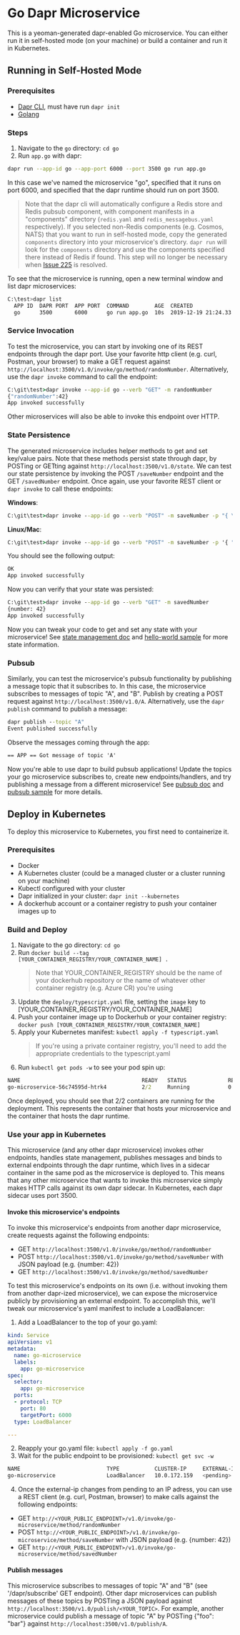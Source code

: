 # Go Dapr Microservice
This is a yeoman-generated dapr-enabled Go microservice. You can either run it in self-hosted mode (on your machine) or build a container and run it in Kubernetes.

## Running in Self-Hosted Mode

### Prerequisites

- [Dapr CLI](https://github.com/dapr/cli/releases), must have run `dapr init` 
- [Golang](https://golang.org/dl/)

### Steps

1. Navigate to the `go` directory: `cd go`
2. Run `app.go` with dapr:

```bash
dapr run --app-id go --app-port 6000 --port 3500 go run app.go
```

In this case we've named the microservice "go", specified that it runs on port 6000, and specified that the dapr runtime should run on port 3500. 

> Note that the dapr cli will automatically configure a Redis store and Redis pubsub component, with component manifests in a "components" directory (`redis.yaml` and `redis_messagebus.yaml` respectively). If you selected non-Redis components (e.g. Cosmos, NATS) that you want to run in self-hosted mode, copy the generated `components` directory into your microservice's directory. `dapr run` will look for the `components` directory and use the components specified there instead of Redis if found. This step will no longer be necessary when [Issue 225](https://github.com/dapr/cli/issues/225) is resolved.

To see that the microservice is running, open a new terminal window and list dapr microservices:

```bash
C:\test>dapr list
  APP ID  DAPR PORT  APP PORT  COMMAND        AGE  CREATED              PID
  go      3500       6000      go run app.go  10s  2019-12-19 21:24.33  25388
```

### Service Invocation
To test the microservice, you can start by invoking one of its REST endpoints through the dapr port. Use your favorite http client (e.g. curl, Postman, your browser) to make a GET request against `http://localhost:3500/v1.0/invoke/go/method/randomNumber`. Alternatively, use the `dapr invoke` command to call the endpoint:

```cmd
C:\git\test>dapr invoke --app-id go --verb "GET" -m randomNumber
{"randomNumber":42}
App invoked successfully
```

Other microservices will also be able to invoke this endpoint over HTTP.

### State Persistence

The generated microservice includes helper methods to get and set key/value pairs. Note that these methods persist state through dapr, by POSTing or GETting against `http://localhost:3500/v1.0/state`. We can test our state persistence by invoking the POST `/saveNumber` endpoint and the GET `/savedNumber` endpoint. Once again, use your favorite REST client or `dapr invoke` to call these endpoints: 

**Windows**:
```cmd
C:\git\test>dapr invoke --app-id go --verb "POST" -m saveNumber -p "{ \"number\": 42 }"
```

**Linux/Mac**:
```cmd
C:\git\test>dapr invoke --app-id go --verb "POST" -m saveNumber -p '{ "number": 42 }'
```

You should see the following output:
```cmd
OK
App invoked successfully
```

Now you can verify that your state was persisted:
```cmd
C:\git\test>dapr invoke --app-id go --verb "GET" -m savedNumber
{number: 42}
App invoked successfully
```

Now you can tweak your code to get and set any state with your microservice! See [state management doc](https://github.com/dapr/docs/blob/master/concepts/state-management/state-management.md) and [hello-world sample](https://github.com/dapr/samples/tree/master/1.hello-world) for more state information.

### Pubsub
Similarly, you can test the microservice's pubsub functionality by publishing a message topic that it subscribes to. In this case, the microservice subscribes to messages of topic "A", and "B". Publish by creating a POST request against `http://localhost:3500/v1.0/A`. Alternatively, use the `dapr publish` command to publish a message: 

```cmd
dapr publish --topic "A"
Event published successfully
```

Observe the messages coming through the app: 

```cmd
== APP == Got message of topic 'A'
```

Now you're able to use dapr to build pubsub applications! Update the topics your go microservice subscribes to, create new endpoints/handlers, and try publishing a message from a different microservice! See [pubsub doc](https://github.com/dapr/docs/tree/master/concepts/publish-subscribe-messaging) and [pubsub sample](https://github.com/dapr/samples/tree/master/4.pub-sub) for more details.

## Deploy in Kubernetes

To deploy this microservice to Kubernetes, you first need to containerize it.

### Prerequisites

- Docker
- A Kubernetes cluster (could be a managed cluster or a cluster running on your machine)
- Kubectl configured with your cluster
- Dapr initialized in your cluster: `dapr init --kubernetes`
- A dockerhub account or a container registry to push your container images up to

### Build and Deploy

1. Navigate to the go directory: `cd go`
2. Run `docker build --tag [YOUR_CONTAINER_REGISTRY/YOUR_CONTAINER_NAME] .`
    > Note that YOUR_CONTAINER_REGISTRY should be the name of your dockerhub repository or the name of whatever other container registry (e.g. Azure CR) you're using
3. Update the `deploy/typescript.yaml` file, setting the `image` key to [YOUR_CONTAINER_REGISTRY/YOUR_CONTAINER_NAME]
4. Push your container image up to Dockerhub or your container registry: `docker push [YOUR_CONTAINER_REGISTRY/YOUR_CONTAINER_NAME]`
5. Apply your Kubernetes manifest: `kubectl apply -f typescript.yaml`
    > If you're using a private container registry, you'll need to add the appropriate credentials to the typescript.yaml
6. Run `kubectl get pods -w` to see your pod spin up:

```cmd
NAME                                      READY   STATUS             RESTARTS   AGE
go-microservice-56c74595d-htrk4           2/2     Running            0          6s
```

Once deployed, you should see that 2/2 containers are running for the deployment. This represents the container that hosts your microservice and the container that hosts the dapr runtime.

### Use your app in Kubernetes

This microservice (and any other dapr microservice) invokes other endpoints, handles state management, publishes messages and binds to external endpoints through the dapr runtime, which lives in a sidecar container in the same pod as the microservice is deployed to. This means that any other microservice that wants to invoke this microservice simply makes HTTP calls against its own dapr sidecar. In Kubernetes, each dapr sidecar uses port 3500.

#### Invoke this microservice's endpoints

To invoke this microservice's endpoints from another dapr microservice, create requests against the following endpoints:

- GET `http://localhost:3500/v1.0/invoke/go/method/randomNumber`
- POST `http://localhost:3500/v1.0/invoke/go/method/saveNumber` with JSON payload (e.g. {number: 42})
- GET `http://localhost:3500/v1.0/invoke/go/method/savedNumber`

To test this microservice's endpoints on its own (i.e. without invoking them from another dapr-ized microservice), we can expose the microservice publicly by provisioning an external endpoint. To accomplish this, we'll tweak our microservice's yaml manifest to include a LoadBalancer:

1. Add a LoadBalancer to the top of your go.yaml:

```yaml
kind: Service
apiVersion: v1
metadata:
  name: go-microservice
  labels:
    app: go-microservice
spec:
  selector:
    app: go-microservice
  ports:
  - protocol: TCP
    port: 80
    targetPort: 6000
  type: LoadBalancer

---
```

2. Reapply your go.yaml file: `kubectl apply -f go.yaml`
3. Wait for the public endpoint to be provisioned: `kubectl get svc -w`

```bash
NAME                           TYPE           CLUSTER-IP     EXTERNAL-IP    PORT(S)            AGE
go-microservice                LoadBalancer   10.0.172.159   <pending>      80:32632/TCP       7s
```

4. Once the external-ip changes from pending to an IP adress, you can use a REST client (e.g. curl, Postman, browser) to make calls against the following endpoints:

- GET `http://<YOUR_PUBLIC_ENDPOINT>/v1.0/invoke/go-microservice/method/randomNumber`
- POST `http://<YOUR_PUBLIC_ENDPOINT>/v1.0/invoke/go-microservice/method/saveNumber` with JSON payload (e.g. {number: 42})
- GET `http://<YOUR_PUBLIC_ENDPOINT>/v1.0/invoke/go-microservice/method/savedNumber`

#### Publish messages

This microservice subscribes to messages of topic "A" and "B" (see '/dapr/subscribe' GET endpoint). Other dapr microservices can publish messages of these topics by POSTing a JSON payload against `http://localhost:3500/v1.0/publish/<YOUR_TOPIC>`. For example, another microservice could publish a message of topic "A" by POSTing {"foo": "bar"} against `http://localhost:3500/v1.0/publish/A`.
